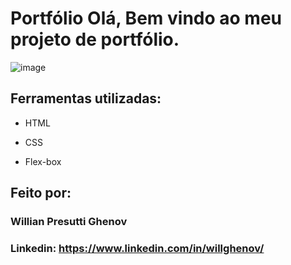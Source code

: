 # Portfólio Olá, Bem vindo ao meu projeto de portfólio.

![image]([https://user-images.githubusercontent.com/77756047/211304452-220fedf0-f91b-490f-8a65-a60ce860bc5c.png](https://raw.githubusercontent.com/WillGhenov/portfolio-alura/refs/heads/main/assets/Floripa%20Dia%2004%20(1).png))

## Ferramentas utilizadas:

* HTML

* CSS

* Flex-box

## Feito por:

### Willian Presutti Ghenov

### Linkedin: https://www.linkedin.com/in/willghenov/
